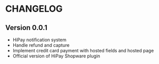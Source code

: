 # CHANGELOG

## Version 0.0.1

- HiPay notification system
- Handle refund and capture
- Implement credit card payment with hosted fields and hosted page
- Official version of HiPay Shopware plugin
